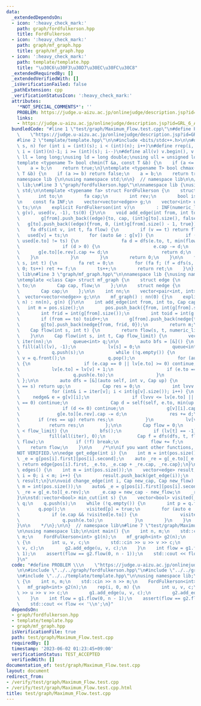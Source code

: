```yaml
---
data:
  _extendedDependsOn:
  - icon: ':heavy_check_mark:'
    path: graph/fordfulkerson.hpp
    title: FordFulkerson
  - icon: ':heavy_check_mark:'
    path: graph/mf_graph.hpp
    title: graph/mf_graph.hpp
  - icon: ':heavy_check_mark:'
    path: template/template.hpp
    title: "\u30C6\u30F3\u30D7\u30EC\u30FC\u30C8"
  _extendedRequiredBy: []
  _extendedVerifiedWith: []
  _isVerificationFailed: false
  _pathExtension: cpp
  _verificationStatusIcon: ':heavy_check_mark:'
  attributes:
    '*NOT_SPECIAL_COMMENTS*': ''
    PROBLEM: https://judge.u-aizu.ac.jp/onlinejudge/description.jsp?id=GRL_6_A
    links:
    - https://judge.u-aizu.ac.jp/onlinejudge/description.jsp?id=GRL_6_A
  bundledCode: "#line 1 \"test/graph/Maximum_Flow.test.cpp\"\n#define PROBLEM \\\n\
    \    \"https://judge.u-aizu.ac.jp/onlinejudge/description.jsp?id=GRL_6_A\"\n\n\
    #line 2 \"template/template.hpp\"\n\n#include <bits/stdc++.h>\n\n#define rep(i,\
    \ s, n) for (int i = (int)(s); i < (int)(n); i++)\n#define rrep(i, s, n) for (int\
    \ i = (int)(n)-1; i >= (int)(s); i--)\n#define all(v) v.begin(), v.end()\n\nusing\
    \ ll = long long;\nusing ld = long double;\nusing ull = unsigned long long;\n\n\
    template <typename T> bool chmin(T &a, const T &b) {\n    if (a <= b) return false;\n\
    \    a = b;\n    return true;\n}\ntemplate <typename T> bool chmax(T &a, const\
    \ T &b) {\n    if (a >= b) return false;\n    a = b;\n    return true;\n}\n\n\
    namespace lib {\n\nusing namespace std;\n\n}  // namespace lib\n\n// using namespace\
    \ lib;\n#line 3 \"graph/fordfulkerson.hpp\"\n\nnamespace lib {\nusing namespace\
    \ std;\n\ntemplate <typename fa> struct FordFulkerson {\n    struct edge {\n \
    \       int to;\n        fa cap;\n        int rev;\n        bool isrev;\n    };\n\
    \n    const fa INF;\n    vector<vector<edge>> g;\n    vector<int> used;\n    int\
    \ ts;\n\n    explicit FordFulkerson(int v)\n        : INF(numeric_limits<fa>::max()),\
    \ g(v), used(v, -1), ts(0) {}\n\n    void add_edge(int from, int to, fa cap) {\n\
    \        g[from].push_back((edge){to, cap, (int)g[to].size(), false});\n     \
    \   g[to].push_back((edge){from, 0, (int)g[from].size() - 1, true});\n    }\n\
    \    fa dfs(int v, int t, fa flow) {\n        if (v == t) return flow;\n     \
    \   used[v] = ts;\n        for (auto &e : g[v]) {\n            if (e.cap > 0 &&\
    \ used[e.to] != ts) {\n                fa d = dfs(e.to, t, min(flow, e.cap));\n\
    \                if (d > 0) {\n                    e.cap -= d;\n             \
    \       g[e.to][e.rev].cap += d;\n                    return d;\n            \
    \    }\n            }\n        }\n        return 0;\n    }\n\n    fa flow(int\
    \ s, int t) {\n        fa ret = 0;\n        for (fa f; (f = dfs(s, t, INF)) >\
    \ 0; ts++) ret += f;\n        ts++;\n        return ret;\n    }\n};\n\n}  // namespace\
    \ lib\n#line 3 \"graph/mf_graph.hpp\"\n\nnamespace lib {\nusing namespace std;\n\
    \ntemplate <class Cap> struct mf_graph {\n    struct edge {\n        int from,\
    \ to;\n        Cap cap, flow;\n    };\n\n    struct nedge {\n        int to, rev;\n\
    \        Cap cap;\n    };\n\n    int nn;\n    vector<pair<int, int>> pos;\n  \
    \  vector<vector<nedge>> g;\n\n    mf_graph() : nn(0) {}\n    explicit mf_graph(int\
    \ n) : nn(n), g(n) {}\n\n    int add_edge(int from, int to, Cap cap) {\n     \
    \   int m = pos.size();\n        pos.push_back({from, int(g[from].size())});\n\
    \        int frid = int(g[from].size());\n        int toid = int(g[to].size());\n\
    \        if (from == to) toid++;\n        g[from].push_back(nedge{to, toid, cap});\n\
    \        g[to].push_back(nedge{from, frid, 0});\n        return m;\n    }\n\n\
    \    Cap flow(int s, int t) {\n        return flow(s, t, numeric_limits<Cap>::max());\n\
    \    }\n\n    Cap flow(int s, int t, Cap flow_limit) {\n        vector<int> lv(nn),\
    \ iter(nn);\n        queue<int> q;\n\n        auto bfs = [&]() {\n           \
    \ fill(all(lv), -1);\n            lv[s] = 0;\n            queue<int>().swap(q);\n\
    \            q.push(s);\n            while (!q.empty()) {\n                int\
    \ v = q.front();\n                q.pop();\n                for (auto e : g[v])\
    \ {\n                    if (e.cap == 0 || lv[e.to] >= 0) continue;\n        \
    \            lv[e.to] = lv[v] + 1;\n                    if (e.to == t) return;\n\
    \                    q.push(e.to);\n                }\n            }\n       \
    \ };\n\n        auto dfs = [&](auto self, int v, Cap up) {\n            if (v\
    \ == s) return up;\n            Cap res = 0;\n            int lvvv = lv[v];\n\
    \            for (int& i = iter[v]; i < int(g[v].size()); i++) {\n           \
    \     nedge& e = g[v][i];\n                if (lvvv <= lv[e.to] || g[e.to][e.rev].cap\
    \ == 0) continue;\n                Cap d = self(self, e.to, min(up - res, g[e.to][e.rev].cap));\n\
    \                if (d <= 0) continue;\n                g[v][i].cap += d;\n  \
    \              g[e.to][e.rev].cap -= d;\n                res += d;\n         \
    \       if (res == up) return res;\n            }\n            lv[v] = nn;\n \
    \           return res;\n        };\n\n        Cap flow = 0;\n        while (flow\
    \ < flow_limit) {\n            bfs();\n            if (lv[t] == -1) break;\n \
    \           fill(all(iter), 0);\n            Cap f = dfs(dfs, t, flow_limit -\
    \ flow);\n            if (!f) break;\n            flow += f;\n        }\n    \
    \    return flow;\n    }\n\n    /*\n\nif you want other functions, take from here\n\
    NOT VERIFIED.\n\nedge get_edge(int i) {\n    int m = int(pos.size());\n    auto\
    \ _e = g[pos[i].first][pos[i].second];\n    auto _re = g[_e.to][_e.rev];\n   \
    \ return edge{pos[i].first, _e.to, _e.cap + _re.cap, _re.cap};\n}\n\nvector<edge>\
    \ edges() {\n    int m = int(pos.size());\n    vector<edge> result;\n    for (int\
    \ i = 0; i < m; i++) {\n        result.push_back(get_edge(i));\n    }\n    return\
    \ result;\n}\n\nvoid change_edge(int i, Cap new_cap, Cap new_flow) {\n    int\
    \ m = int(pos.size());\n    auto& _e = g[pos[i].first][pos[i].second];\n    auto&\
    \ _re = g[_e.to][_e.rev];\n    _e.cap = new_cap - new_flow;\n    _re.cap = new_flow;\n\
    }\n\nstd::vector<bool> min_cut(int s) {\n    vector<bool> visited(_n);\n    queue<int>\
    \ q;\n    q.push(s);\n    while (!q.empty()) {\n        int p = q.front();\n \
    \       q.pop();\n        visited[p] = true;\n        for (auto e : g[p]) {\n\
    \            if (e.cap && !visited[e.to]) {\n                visited[e.to] = true;\n\
    \                q.push(e.to);\n            }\n        }\n    }\n    return visited;\n\
    }\n\n    */\n};\n\n}  // namespace lib\n#line 7 \"test/graph/Maximum_Flow.test.cpp\"\
    \n\nusing namespace lib;\n\nint main() {\n    int n, m;\n    std::cin >> n >>\
    \ m;\n    FordFulkerson<int> g1(n);\n    mf_graph<int> g2(n);\n    rep(i, 0, m)\
    \ {\n        int u, v, c;\n        std::cin >> u >> v >> c;\n        g1.add_edge(u,\
    \ v, c);\n        g2.add_edge(u, v, c);\n    }\n    int flow = g1.flow(0, n -\
    \ 1);\n    assert(flow == g2.flow(0, n - 1));\n    std::cout << flow << '\\n';\n\
    }\n"
  code: "#define PROBLEM \\\n    \"https://judge.u-aizu.ac.jp/onlinejudge/description.jsp?id=GRL_6_A\"\
    \n\n#include \"../../graph/fordfulkerson.hpp\"\n#include \"../../graph/mf_graph.hpp\"\
    \n#include \"../../template/template.hpp\"\n\nusing namespace lib;\n\nint main()\
    \ {\n    int n, m;\n    std::cin >> n >> m;\n    FordFulkerson<int> g1(n);\n \
    \   mf_graph<int> g2(n);\n    rep(i, 0, m) {\n        int u, v, c;\n        std::cin\
    \ >> u >> v >> c;\n        g1.add_edge(u, v, c);\n        g2.add_edge(u, v, c);\n\
    \    }\n    int flow = g1.flow(0, n - 1);\n    assert(flow == g2.flow(0, n - 1));\n\
    \    std::cout << flow << '\\n';\n}"
  dependsOn:
  - graph/fordfulkerson.hpp
  - template/template.hpp
  - graph/mf_graph.hpp
  isVerificationFile: true
  path: test/graph/Maximum_Flow.test.cpp
  requiredBy: []
  timestamp: '2023-06-02 01:23:45+09:00'
  verificationStatus: TEST_ACCEPTED
  verifiedWith: []
documentation_of: test/graph/Maximum_Flow.test.cpp
layout: document
redirect_from:
- /verify/test/graph/Maximum_Flow.test.cpp
- /verify/test/graph/Maximum_Flow.test.cpp.html
title: test/graph/Maximum_Flow.test.cpp
---
```

